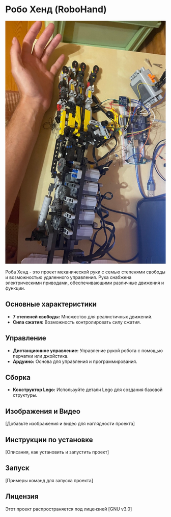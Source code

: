 # Робо Хенд (RoboHand)

![Изображение руки робота](https://github.com/sergtal/RoboHand/blob/main/DDN61B2cZS4.jpg)

Роба Хенд - это проект механической руки с семью степенями свободы и возможностью удаленного управления. Рука снабжена электрическими приводами, обеспечивающими различные движения и функции.

## Основные характеристики
- **7 степеней свободы:** Множество для реалистичных движений.
- **Сила сжатия:** Возможность контролировать силу сжатия.

## Управление
- **Дистанционное управление:** Управление рукой робота с помощью перчатки или джойстика.
- **Ардуино:** Основа для управления и программирования.

## Сборка
- **Конструктор Lego:** Используйте детали Lego для создания базовой структуры.

## Изображения и Видео
[Добавьте изображения и видео для наглядности проекта]

## Инструкции по установке
[Описания, как установить и запустить проект]

## Запуск
[Примеры команд для запуска проекта]

## Лицензия
Этот проект распространяется под лицензией [GNU v3.0]
